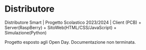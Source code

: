# Distributore
Distributore Smart | Progetto Scolastico 2023/2024 | Client (PCB) + Server(RaspBerry) + SitoWeb(HTML/CSS/JavaScript) + Simulazione(Python)

Progetto esposto agli Open Day. Documentazione non terminata.
